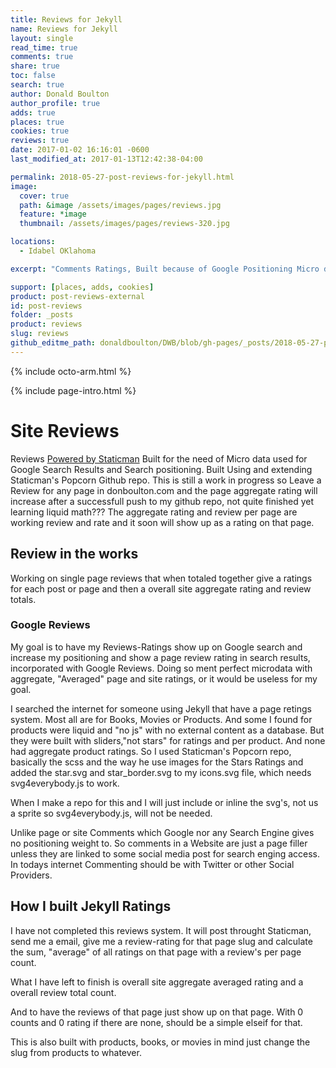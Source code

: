 ```yaml
---
title: Reviews for Jekyll
name: Reviews for Jekyll
layout: single
read_time: true
comments: true
share: true
toc: false
search: true
author: Donald Boulton
author_profile: true
adds: true
places: true
cookies: true
reviews: true
date: 2017-01-02 16:16:01 -0600
last_modified_at: 2017-01-13T12:42:38-04:00

permalink: 2018-05-27-post-reviews-for-jekyll.html
image:
  cover: true
  path: &image /assets/images/pages/reviews.jpg
  feature: *image
  thumbnail: /assets/images/pages/reviews-320.jpg

locations:
  - Idabel OKlahoma

excerpt: "Comments Ratings, Built because of Google Positioning Micro data for Search Results. Built Using and extending Staticman's Popcorn Github repo. This is still a work in progress so Leave a Review for any page in donboulton.com and the page aggregate rating will increase after a successfull push to my github repo, not quite finished yet learning liquid math??? The aggregate rating and review per page are working review and rate and it soon will show up as a rating on that page."

support: [places, adds, cookies]
product: post-reviews-external
id: post-reviews
folder: _posts
product: reviews
slug: reviews
github_editme_path: donaldboulton/DWB/blob/gh-pages/_posts/2018-05-27-post-reviews-for-jekyll.md
---
```


{% include octo-arm.html %}

{% include page-intro.html %}

# Site Reviews

Reviews [Powered by Staticman](https://staticman.net) Built for the need of Micro data used for Google Search Results and Search positioning. Built Using and extending Staticman's Popcorn Github repo. This is still a work in progress so Leave a Review for any page in donboulton.com and the page aggregate rating will increase after a successfull push to my github repo, not quite finished yet learning liquid math??? The aggregate rating and review per page are working review and rate and it soon will show up as a rating on that page.

## Review in the works

Working on single page reviews that when totaled together give a ratings for each post or page and then a overall site aggregate rating and review totals.

### Google Reviews

My goal is to have my Reviews-Ratings show up on Google search and increase my positioning and show a page review rating in search results, incorporated with Google Reviews.
Doing so ment perfect microdata with aggregate, "Averaged" page and site ratings, or it would be useless for my goal.

I searched the internet for someone using Jekyll that have a page retings system. Most all are for Books, Movies or Products. And some I found for products were liquid and "no js" with no external content as a database. But they were built with sliders,"not stars" for ratings and per product. And none had aggregate product ratings. So I used Staticman's Popcorn repo, basically the scss and the way he use images for the Stars Ratings and added the star.svg and star_border.svg to my icons.svg file, which needs svg4everybody.js to work.

When I make a repo for this and  I will just include or inline the svg's, not us a sprite so svg4everybody.js, will not be needed.

Unlike page or site Comments which Google nor any Search Engine gives no positioning weight to. So comments in a Website are just a page filler unless they are linked to some social media post for search enging access. In todays internet Commenting should be with Twitter or other Social Providers.

## How I built Jekyll Ratings

I have not completed this reviews system. It will post throught Staticman, send me a email, give me a review-rating for that page slug and calculate the sum, "average" of all ratings on that page with a review's per page count.

What I have left to finish is overall site aggregate averaged rating and a overall review total count.

And to have the reviews of that page just show up on that page. With 0 counts and 0 rating if there are none, should be a simple elseif for that.

This is also built with products, books, or movies in mind just change the slug from products to whatever.


